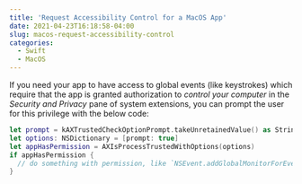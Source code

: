 ```yaml
---
title: 'Request Accessibility Control for a MacOS App'
date: 2021-04-23T16:18:58-04:00
slug: macos-request-accessibility-control
categories:
  - Swift
  - MacOS
---
```


If you need your app to have access to global events (like keystrokes) which require that
the app is granted authorization to _control your computer_ in the _Security and Privacy_
pane of system extensions, you can prompt the user for this privilege with the below code:

<!--more-->

```swift
let prompt = kAXTrustedCheckOptionPrompt.takeUnretainedValue() as String
let options: NSDictionary = [prompt: true]
let appHasPermission = AXIsProcessTrustedWithOptions(options)
if appHasPermission {
  // do something with permission, like `NSEvent.addGlobalMonitorForEvents()`
}
```
